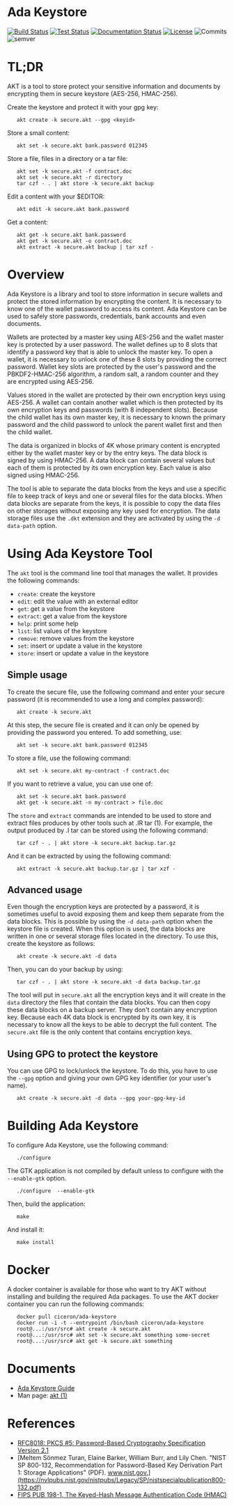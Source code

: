 # Ada Keystore

[![Build Status](https://img.shields.io/jenkins/s/http/jenkins.vacs.fr/Bionic-Ada-Keystore.svg)](http://jenkins.vacs.fr/job/Bionic-Ada-Keystore/)
[![Test Status](https://img.shields.io/jenkins/t/http/jenkins.vacs.fr/Bionic-Ada-Keystore.svg)](http://jenkins.vacs.fr/job/Bionic-Ada-Keystore/)
[![Documentation Status](https://readthedocs.org/projects/ada-keystore/badge/?version=latest)](https://ada-util.readthedocs.io/en/latest/?badge=latest)
[![License](http://img.shields.io/badge/license-APACHE2-blue.svg)](LICENSE)
![Commits](https://img.shields.io/github/commits-since/stcarrez/ada-keystore/0.2.0.svg)
![semver](https://img.shields.io/badge/semver-2.0.0-blue.svg?cacheSeconds=2592000)

# TL;DR

AKT is a tool to store protect your sensitive information and documents by
encrypting them in secure keystore (AES-256, HMAC-256).

Create the keystore and protect it with your gpg key:
```
   akt create -k secure.akt --gpg <keyid>
```

Store a small content:
```
   akt set -k secure.akt bank.password 012345
```

Store a file, files in a directory or a tar file:
```
   akt set -k secure.akt -f contract.doc
   akt set -k secure.akt -r directory
   tar czf - . | akt store -k secure.akt backup
```

Edit a content with your $EDITOR:
```
   akt edit -k secure.akt bank.password
```

Get a content:
```
   akt get -k secure.akt bank.password
   akt get -k secure.akt -o contract.doc
   akt extract -k secure.akt backup | tar xzf -
```

# Overview

Ada Keystore is a library and tool to store information in secure wallets
and protect the stored information by encrypting the content.
It is necessary to know one of the wallet password to access its content.
Ada Keystore can be used to safely store passwords, credentials,
bank accounts and even documents.

Wallets are protected by a master key using AES-256 and the wallet
master key is protected by a user password.
The wallet defines up to 8 slots that identify
a password key that is able to unlock the master key.  To open a wallet,
it is necessary to unlock one of these 8 slots by providing the correct
password.  Wallet key slots are protected by the user's password
and the PBKDF2-HMAC-256 algorithm, a random salt, a random counter
and they are encrypted using AES-256.

Values stored in the wallet are protected by their own encryption keys
using AES-256.  A wallet can contain another wallet which is then
protected by its own encryption keys and passwords (with 8 independent slots).
Because the child wallet has its own master key, it is necessary to known
the primary password and the child password to unlock the parent wallet
first and then the child wallet.

The data is organized in blocks of 4K whose primary content is encrypted
either by the wallet master key or by the entry keys.  The data block is
signed by using HMAC-256.  A data block can contain several values but
each of them is protected by its own encryption key.  Each value is also
signed using HMAC-256.

The tool is able to separate the data blocks from the keys and use
a specific file to keep track of keys and one or several files for
the data blocks.  When data blocks are separate from the keys, it is
possible to copy the data files on other storages without exposing
any key used for encryption.  The data storage files use the `.dkt`
extension and they are activated by using the `-d data-path` option.

# Using Ada Keystore Tool

The `akt` tool is the command line tool that manages the wallet.
It provides the following commands:

* `create`:   create the keystore
* `edit`:     edit the value with an external editor
* `get`:      get a value from the keystore
* `extract`:  get a value from the keystore
* `help`:     print some help
* `list`:     list values of the keystore
* `remove`:   remove values from the keystore
* `set`:      insert or update a value in the keystore
* `store`:    insert or update a value in the keystore

## Simple usage

To create the secure file, use the following command and enter
your secure password (it is recommended to use a long and complex password):

```
   akt create -k secure.akt
```

At this step, the secure file is created and it can only be opened
by providing the password you entered.  To add something, use:

```
   akt set -k secure.akt bank.password 012345
```

To store a file, use the following command:
```
   akt set -k secure.akt my-contract -f contract.doc
```

If you want to retrieve a value, you can use one of:
```
   akt set -k secure.akt bank.password
   akt get -k secure.akt -n my-contract > file.doc
```

The `store` and `extract` commands are intended to be used to store
and extract files produces by other tools such at
.IR tar (1).  For example, the output produced by
.I tar
can be stored using the following command:

```
   tar czf - . | akt store -k secure.akt backup.tar.gz
```

And it can be extracted by using the following command:

```
   akt extract -k secure.akt backup.tar.gz | tar xzf -
```

## Advanced usage

Even though the encryption keys are protected by a password,
it is sometimes useful to avoid exposing them and keep them separate
from the data blocks.  This is possible by using the `-d data-path`
option when the keystore file is created.  When this option is used,
the data blocks are written in one or several storage files located
in the directory.  To use this, create the keystore as follows:

```
   akt create -k secure.akt -d data
```

Then, you can do your backup by using:

```
   tar czf - . | akt store -k secure.akt -d data backup.tar.gz
```

The tool will put in `secure.akt` all the encryption keys and it will
create in the `data` directory the files that contain the data blocks.
You can then copy these data blocks on a backup server.  They don't contain
any encryption key.  Because each 4K data block is encrypted by its own
key, it is necessary to know all the keys to be able to decrypt the full
content.  The `secure.akt` file is the only content that contains
encryption keys.

## Using GPG to protect the keystore

You can use GPG to lock/unlock the keystore.  To do this, you have
to use the `--gpg` option and giving your own GPG key identifier
(or your user's name).

```
   akt create -k secure.akt -d data --gpg your-gpg-key-id
```


# Building Ada Keystore

To configure Ada Keystore, use the following command:
```
   ./configure
```

The GTK application is not compiled by default unless to configure with
the `--enable-gtk` option.

```
   ./configure  --enable-gtk
```

Then, build the application:
```
   make
```

And install it:
```
   make install
```

# Docker

A docker container is available for those who want to try AKT without
installing and building the required Ada packages.
To use the AKT docker container you can run the following commands:

```
   docker pull ciceron/ada-keystore
   docker run -i -t --entrypoint /bin/bash ciceron/ada-keystore
   root@...:/usr/src# akt create -k secure.akt
   root@...:/usr/src# akt set -k secure.akt something some-secret
   root@...:/usr/src# akt get -k secure.akt something
```

# Documents

* [Ada Keystore Guide](https://ada-keystore.readthedocs.io/en/latest/)
* Man page: [akt (1)](https://github.com/stcarrez/ada-keystore/blob/master/docs/akt.md)

# References

* [RFC8018: PKCS #5: Password-Based Cryptography Specification Version 2.1](https://tools.ietf.org/html/rfc8018)
* [Meltem Sönmez Turan, Elaine Barker, William Burr, and Lily Chen. "NIST SP 800-132, Recommendation for Password-Based Key Derivation Part 1: Storage Applications" (PDF). www.nist.gov.](https://nvlpubs.nist.gov/nistpubs/Legacy/SP/nistspecialpublication800-132.pdf)
* [FIPS PUB 198-1, The Keyed-Hash Message Authentication Code (HMAC)](https://csrc.nist.gov/csrc/media/publications/fips/198/1/final/documents/fips-198-1_final.pdf)

